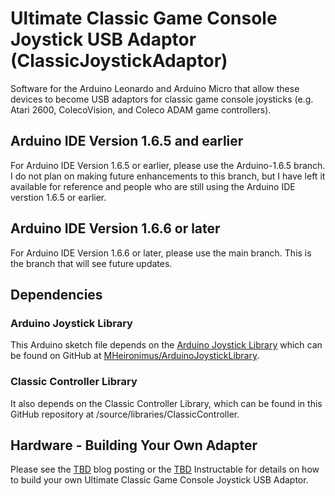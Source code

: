 # Ultimate Classic Game Console Joystick USB Adaptor (ClassicJoystickAdaptor)
Software for the Arduino Leonardo and Arduino Micro that allow these devices to become USB adaptors for classic game console joysticks (e.g. Atari 2600, ColecoVision, and Coleco ADAM game controllers).
## Arduino IDE Version 1.6.5 and earlier
For Arduino IDE Version 1.6.5 or earlier, please use the Arduino-1.6.5 branch. I do not plan on making future enhancements to this branch, but I have left it available for reference and people who are still using the Arduino IDE verstion 1.6.5 or earlier.
## Arduino IDE Version 1.6.6 or later
For Arduino IDE Version 1.6.6 or later, please use the main branch. This is the branch that will see future updates.
## Dependencies
### Arduino Joystick Library
This Arduino sketch file depends on the [Arduino Joystick Library](http://mheironimus.blogspot.com/2015/11/arduino-joystick-library.html) which can be found on GitHub at [MHeironimus/ArduinoJoystickLibrary](https://github.com/MHeironimus/ArduinoJoystickLibrary).
### Classic Controller Library
It also depends on the Classic Controller Library, which can be found in this GitHub repository at /source/libraries/ClassicController.
## Hardware - Building Your Own Adapter
Please see the [TBD](http://mheironimus.blogspot.com/) blog posting or the [TBD](http://www.instructables.com/) Instructable for details on how to build your own Ultimate Classic Game Console Joystick USB Adaptor.


